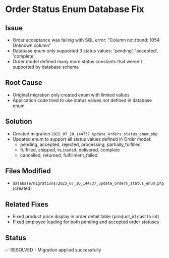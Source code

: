 # Order Status Enum Database Fix

## Issue
- Order acceptance was failing with SQL error: "Column not found: 1054 Unknown column"
- Database enum only supported 3 status values: 'pending', 'accepted', 'complete'
- Order model defined many more status constants that weren't supported by database schema

## Root Cause
- Original migration only created enum with limited values
- Application code tried to use status values not defined in database enum

## Solution
- Created migration `2025_07_10_144737_update_orders_status_enum.php`
- Updated enum to support all status values defined in Order model:
  - pending, accepted, rejected, processing, partially_fulfilled
  - fulfilled, shipped, in_transit, delivered, complete
  - cancelled, returned, fulfillment_failed

## Files Modified
- `database/migrations/2025_07_10_144737_update_orders_status_enum.php` (created)

## Related Fixes
- Fixed product price display in order detail table (product_id cast to int)
- Fixed employee loading for both pending and accepted order statuses

## Status
✅ RESOLVED - Migration applied successfully
